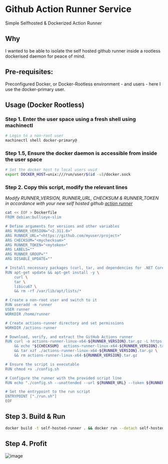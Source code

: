 # Github Action Runner Service
Simple Selfhosted &amp; Dockerized Action Runner

## Why
I wanted to be able to isolate the self hosted github runner inside a rootless dockerised daemon for peace of mind. 

## Pre-requisites:
Preconfigured Docker, or Docker-Rootless environment - and users - here I use the docker-primary user. 

## Usage (Docker Rootless)

### Step 1. Enter the user space using a fresh shell using machinectl  
```sh
# Login to a non-root user
machinectl shell docker-primary@
```

### Step 1.5, Ensure the docker daemon is accessible from inside the user space
```sh
# Set the docker host to local users uuid 
export DOCKER_HOST=unix:///run/user/$(id -u)/docker.sock
```

### Step 2. Copy this script, modify the relevant lines

*Modify RUNNER_VERSION, RUNNER_URL, CHECKSUM & RUNNER_TOKEN in accordance with your new self hosted github [action runner](https://github.com/error-try-again/QRGen-upptime/settings/actions/runners/new)*
```sh
cat << EOF > Dockerfile
FROM debian:bullseye-slim

# Define arguments for versions and other variables
ARG RUNNER_VERSION="<2.311.0>"
ARG RUNNER_URL="<https://github.com/myuser/project>"
ARG CHECKSUM="<mychecksum>"
ARG RUNNER_TOKEN="<mytoken>"
ARG LABELS=""
ARG RUNNER_GROUP=""
ARG DISABLE_UPDATE=""

# Install necessary packages (curl, tar, and dependencies for .NET Core)
RUN apt-get update && apt-get install -y \
    curl \
    tar \
    libicu67 \
    && rm -rf /var/lib/apt/lists/*

# Create a non-root user and switch to it
RUN useradd -m runner
USER runner
WORKDIR /home/runner

# Create actions-runner directory and set permissions
WORKDIR /actions-runner

# Download, verify, and extract the GitHub Actions runner
RUN curl -o actions-runner-linux-x64-${RUNNER_VERSION}.tar.gz -L https://github.com/actions/runner/releases/download/v${RUNNER_VERSION}/actions-runner-linux-x64-${RUNNER_VERSION}.tar.gz \
    && echo "${CHECKSUM}  actions-runner-linux-x64-${RUNNER_VERSION}.tar.gz" | sha256sum -c \
    && tar xzf ./actions-runner-linux-x64-${RUNNER_VERSION}.tar.gz \
    && rm actions-runner-linux-x64-${RUNNER_VERSION}.tar.gz

# Ensure the script is executable
RUN chmod +x ./config.sh

# Configure the runner with the provided script line
RUN echo "./config.sh --unattended --url ${RUNNER_URL} --token ${RUNNER_TOKEN} --name ${RUNNER_NAME} ${LABELS:+--labels ${LABELS}} ${RUNNER_GROUP:+--runnergroup \"${RUNNER_GROUP}\"} ${DISABLE_UPDATE:+--disableupdate}" | bash

# Set the entrypoint to the run script
ENTRYPOINT ["./run.sh"]
EOF
```

## Step 3. Build & Run
```sh
docker build -t self-hosted-runner . && docker run --detach self-hosted-runner
```

## Step 4. Profit
![image](https://github.com/error-try-again/ActionRunnerService/assets/19685177/33f9e538-f6ee-4458-8f61-88e3776fd560)

